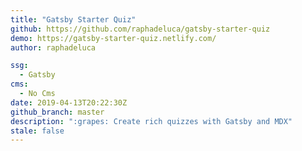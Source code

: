 ```yaml
---
title: "Gatsby Starter Quiz"
github: https://github.com/raphadeluca/gatsby-starter-quiz
demo: https://gatsby-starter-quiz.netlify.com/
author: raphadeluca

ssg:
  - Gatsby
cms:
  - No Cms
date: 2019-04-13T20:22:30Z
github_branch: master
description: ":grapes: Create rich quizzes with Gatsby and MDX"
stale: false
---
```

